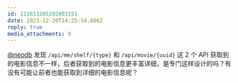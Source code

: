 ```yaml
---
id: 111613205192803151
date: 2023-12-20T14:25:54.666Z
reply: true
media_attachments: 0
---
```


[@neodb](https://mastodon.social/@neodb) 发现 `/api/me/shelf/{type}` 和 `/api/movie/{uuid}` 这 2 个 API 获取到的电影信息不一样，后者获取到的电影信息更丰富详细，是专门这样设计的吗？有没有可能让前者也能获取到详细的电影信息呢？

